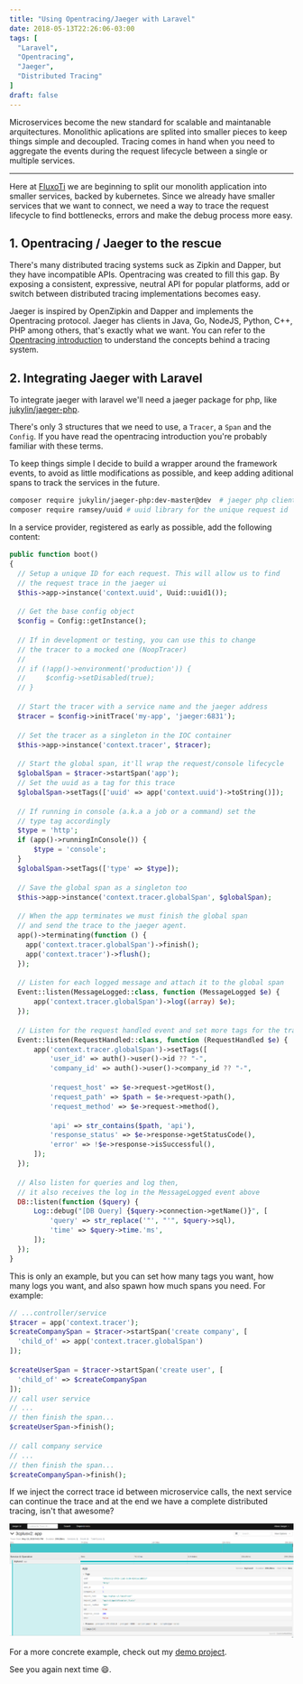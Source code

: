 ```yaml
---
title: "Using Opentracing/Jaeger with Laravel"
date: 2018-05-13T22:26:06-03:00
tags: [
  "Laravel",
  "Opentracing",
  "Jaeger",
  "Distributed Tracing"
]
draft: false
---
```


Microservices become the new standard for scalable and maintanable arquitectures. Monolithic aplications are splited into smaller pieces to keep things simple and decoupled. Tracing comes in hand when you need to aggregate the events during the request lifecycle between a single or multiple services.

<!--more-->

---

Here at [FluxoTi](http://fluxoti.com) we are beginning to split our monolith application into smaller services, backed by kubernetes. Since we already have smaller services that we want to connect, we need a way to trace the request lifecycle to find bottlenecks, errors and make the debug process more easy.

## 1. Opentracing / Jaeger to the rescue

There's many distributed tracing systems suck as Zipkin and Dapper, but they have incompatible APIs. Opentracing was created to fill this gap. By exposing a consistent, expressive, neutral API for popular platforms, add or switch between distributed tracing implementations becomes easy.

Jaeger is inspired by OpenZipkin and Dapper and implements the Opentracing protocol. Jaeger has clients in Java, Go, NodeJS, Python, C++, PHP among others, that's exactly what we want. You can refer to the [Opentracing introduction](http://opentracing.io/documentation) to understand the concepts behind a tracing system.

## 2. Integrating Jaeger with Laravel

To integrate jaeger with laravel we'll need a jaeger package for php, like [jukylin/jaeger-php](https://github.com/jukylin/jaeger-php).

There's only 3 structures that we need to use, a `Tracer`, a `Span` and the `Config`. If you have read the opentracing introduction you're probably familiar with these terms.

To keep things simple I decide to build a wrapper around the framework events, to avoid as little modifications as possible, and keep adding aditional spans to track the services in the future.

```bash
composer require jukylin/jaeger-php:dev-master@dev  # jaeger php client
composer require ramsey/uuid # uuid library for the unique request id
```

In a service provider, registered as early as possible, add the following content:

```php
public function boot()
{
  // Setup a unique ID for each request. This will allow us to find
  // the request trace in the jaeger ui
  $this->app->instance('context.uuid', Uuid::uuid1());

  // Get the base config object
  $config = Config::getInstance();

  // If in development or testing, you can use this to change
  // the tracer to a mocked one (NoopTracer)
  //
  // if (!app()->environment('production')) {
  //     $config->setDisabled(true);
  // }

  // Start the tracer with a service name and the jaeger address
  $tracer = $config->initTrace('my-app', 'jaeger:6831');

  // Set the tracer as a singleton in the IOC container
  $this->app->instance('context.tracer', $tracer);

  // Start the global span, it'll wrap the request/console lifecycle
  $globalSpan = $tracer->startSpan('app');
  // Set the uuid as a tag for this trace
  $globalSpan->setTags(['uuid' => app('context.uuid')->toString()]);

  // If running in console (a.k.a a job or a command) set the
  // type tag accordingly
  $type = 'http';
  if (app()->runningInConsole()) {
      $type = 'console';
  }
  $globalSpan->setTags(['type' => $type]);

  // Save the global span as a singleton too
  $this->app->instance('context.tracer.globalSpan', $globalSpan);

  // When the app terminates we must finish the global span
  // and send the trace to the jaeger agent.
  app()->terminating(function () {
    app('context.tracer.globalSpan')->finish();
    app('context.tracer')->flush();
  });

  // Listen for each logged message and attach it to the global span
  Event::listen(MessageLogged::class, function (MessageLogged $e) {
      app('context.tracer.globalSpan')->log((array) $e);
  });

  // Listen for the request handled event and set more tags for the trace
  Event::listen(RequestHandled::class, function (RequestHandled $e) {
      app('context.tracer.globalSpan')->setTags([
          'user_id' => auth()->user()->id ?? "-",
          'company_id' => auth()->user()->company_id ?? "-",

          'request_host' => $e->request->getHost(),
          'request_path' => $path = $e->request->path(),
          'request_method' => $e->request->method(),

          'api' => str_contains($path, 'api'),
          'response_status' => $e->response->getStatusCode(),
          'error' => !$e->response->isSuccessful(),
      ]);
  });

  // Also listen for queries and log then,
  // it also receives the log in the MessageLogged event above
  DB::listen(function ($query) {
      Log::debug("[DB Query] {$query->connection->getName()}", [
          'query' => str_replace('"', "'", $query->sql),
          'time' => $query->time.'ms',
      ]);
  });
}
```

This is only an example, but you can set how many tags you want, how many logs you want, and also spawn how much spans you need. For example:

```php
// ...controller/service
$tracer = app('context.tracer');
$createCompanySpan = $tracer->startSpan('create company', [
  'child_of' => app('context.tracer.globalSpan')
]);

$createUserSpan = $tracer->startSpan('create user', [
  'child_of' => $createCompanySpan
]);
// call user service
// ...
// then finish the span...
$createUserSpan->finish();

// call company service
// ...
// then finish the span...
$createCompanySpan->finish();
```

If we inject the correct trace id between microservice calls, the next service can continue the trace and at the end we have a complete distributed tracing, isn't that awesome?

![Jaeger Demo](../../images/posts/jaeger-laravel-tracing-example.png)

For a more concrete example, check out my [demo project](https://github.com/mauri870/laravel-jaeger-demo).

See you again next time 😄.
